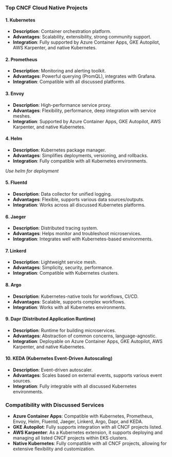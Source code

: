 ### Top CNCF Cloud Native Projects

#### 1. Kubernetes
- **Description**: Container orchestration platform.
- **Advantages**: Scalability, extensibility, strong community support.
- **Integration**: Fully supported by Azure Container Apps, GKE Autopilot, AWS Karpenter, and native Kubernetes.

#### 2. Prometheus
- **Description**: Monitoring and alerting toolkit.
- **Advantages**: Powerful querying (PromQL), integrates with Grafana.
- **Integration**: Compatible with all discussed platforms.

#### 3. Envoy
- **Description**: High-performance service proxy.
- **Advantages**: Flexibility, performance, deep integration with service meshes.
- **Integration**: Supported by Azure Container Apps, GKE Autopilot, AWS Karpenter, and native Kubernetes.

#### 4. Helm
- **Description**: Kubernetes package manager.
- **Advantages**: Simplifies deployments, versioning, and rollbacks.
- **Integration**: Fully compatible with all Kubernetes environments.

*Use helm for deployment*

#### 5. Fluentd
- **Description**: Data collector for unified logging.
- **Advantages**: Flexible, supports various data sources/outputs.
- **Integration**: Works across all discussed Kubernetes platforms.

#### 6. Jaeger
- **Description**: Distributed tracing system.
- **Advantages**: Helps monitor and troubleshoot microservices.
- **Integration**: Integrates well with Kubernetes-based environments.

#### 7. Linkerd
- **Description**: Lightweight service mesh.
- **Advantages**: Simplicity, security, performance.
- **Integration**: Compatible with Kubernetes clusters.

#### 8. Argo
- **Description**: Kubernetes-native tools for workflows, CI/CD.
- **Advantages**: Scalable, supports complex workflows.
- **Integration**: Works with all Kubernetes environments.

#### 9. Dapr (Distributed Application Runtime)
- **Description**: Runtime for building microservices.
- **Advantages**: Abstraction of common concerns, language-agnostic.
- **Integration**: Deployable on Azure Container Apps, GKE Autopilot, AWS Karpenter, and native Kubernetes.

#### 10. KEDA (Kubernetes Event-Driven Autoscaling)
- **Description**: Event-driven autoscaler.
- **Advantages**: Scales based on external events, supports various event sources.
- **Integration**: Fully integrable with all discussed Kubernetes environments.

### Compatibility with Discussed Services

- **Azure Container Apps**: Compatible with Kubernetes, Prometheus, Envoy, Helm, Fluentd, Jaeger, Linkerd, Argo, Dapr, and KEDA.
- **GKE Autopilot**: Fully supports integration with all CNCF projects listed.
- **AWS Karpenter**: As a Kubernetes extension, it supports deploying and managing all listed CNCF projects within EKS clusters.
- **Native Kubernetes**: Fully compatible with all CNCF projects, allowing for extensive flexibility and customization.